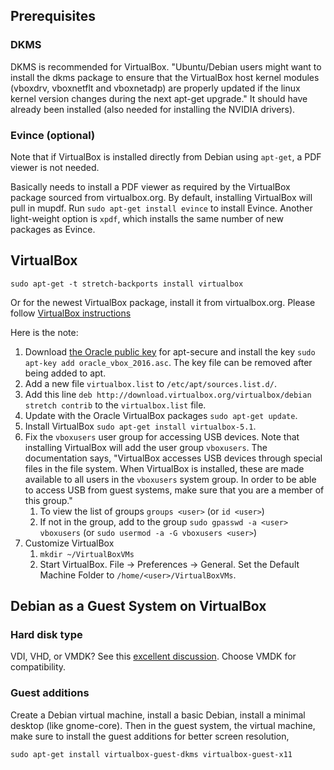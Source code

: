 ## Prerequisites

### DKMS

DKMS is recommended for VirtualBox. "Ubuntu/Debian users might want to install the dkms package to ensure that the VirtualBox host kernel modules (vboxdrv, vboxnetflt and vboxnetadp) are properly updated if the linux kernel version changes during the next apt-get upgrade." It should have already been installed (also needed for installing the NVIDIA drivers).

### Evince (optional)

Note that if VirtualBox is installed directly from Debian using `apt-get`, a PDF viewer is not needed.

Basically needs to install a PDF viewer as required by the VirtualBox package sourced from virtualbox.org. By default, installing VirtualBox will pull in mupdf. Run `sudo apt-get install evince` to install Evince. Another light-weight option is `xpdf`, which installs the same number of new packages as Evince.

## VirtualBox

`sudo apt-get -t stretch-backports install virtualbox`

Or for the newest VirtualBox package, install it from virtualbox.org. Please follow [VirtualBox instructions](https://www.virtualbox.org/wiki/Linux_Downloads)

Here is the note:

1. Download [the Oracle public key](https://www.virtualbox.org/download/oracle_vbox_2016.asc) for apt-secure and install the key `sudo apt-key add oracle_vbox_2016.asc`. The key file can be removed after being added to apt.
2. Add a new file `virtualbox.list` to `/etc/apt/sources.list.d/`.
3. Add this line `deb http://download.virtualbox.org/virtualbox/debian stretch contrib` to the `virtualbox.list` file.
4. Update with the Oracle VirtualBox packages `sudo apt-get update`.
5. Install VirtualBox `sudo apt-get install virtualbox-5.1`.
6. Fix the `vboxusers` user group for accessing USB devices. Note that installing VirtualBox will add the user group `vboxusers`. The documentation says, "VirtualBox accesses USB devices through special files in the file system. When VirtualBox is installed, these are made available to all users in the `vboxusers` system group. In order to be able to access USB from guest systems, make sure that you are a member of this group."
    1. To view the list of groups `groups <user>` (or `id <user>`)
    2. If not in the group, add to the group `sudo gpasswd -a <user> vboxusers` (or `sudo usermod -a -G vboxusers <user>`)
7. Customize VirtualBox
    1. `mkdir ~/VirtualBoxVMs`
    2. Start VirtualBox. File -> Preferences -> General. Set the Default Machine Folder to `/home/<user>/VirtualBoxVMs`.

## Debian as a Guest System on VirtualBox

### Hard disk type

VDI, VHD, or VMDK? See this [excellent discussion](https://superuser.com/questions/360517/what-disk-image-should-i-use-with-virtualbox-vdi-vmdk-vhd-or-hdd). Choose VMDK for compatibility.

### Guest additions

Create a Debian virtual machine, install a basic Debian, install a minimal desktop (like gnome-core). Then in the guest system, the virtual machine, make sure to install the guest additions for better screen resolution,

`sudo apt-get install virtualbox-guest-dkms virtualbox-guest-x11`
